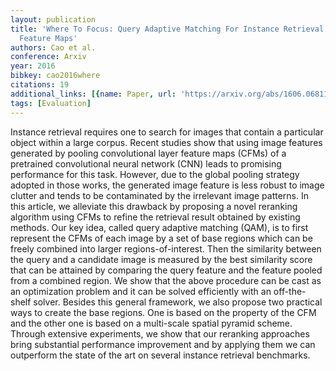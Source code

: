 ```yaml
---
layout: publication
title: 'Where To Focus: Query Adaptive Matching For Instance Retrieval Using Convolutional
  Feature Maps'
authors: Cao et al.
conference: Arxiv
year: 2016
bibkey: cao2016where
citations: 19
additional_links: [{name: Paper, url: 'https://arxiv.org/abs/1606.06811'}]
tags: [Evaluation]
---
```

Instance retrieval requires one to search for images that contain a
particular object within a large corpus. Recent studies show that using image
features generated by pooling convolutional layer feature maps (CFMs) of a
pretrained convolutional neural network (CNN) leads to promising performance
for this task. However, due to the global pooling strategy adopted in those
works, the generated image feature is less robust to image clutter and tends to
be contaminated by the irrelevant image patterns. In this article, we alleviate
this drawback by proposing a novel reranking algorithm using CFMs to refine the
retrieval result obtained by existing methods. Our key idea, called query
adaptive matching (QAM), is to first represent the CFMs of each image by a set
of base regions which can be freely combined into larger regions-of-interest.
Then the similarity between the query and a candidate image is measured by the
best similarity score that can be attained by comparing the query feature and
the feature pooled from a combined region. We show that the above procedure can
be cast as an optimization problem and it can be solved efficiently with an
off-the-shelf solver. Besides this general framework, we also propose two
practical ways to create the base regions. One is based on the property of the
CFM and the other one is based on a multi-scale spatial pyramid scheme. Through
extensive experiments, we show that our reranking approaches bring substantial
performance improvement and by applying them we can outperform the state of the
art on several instance retrieval benchmarks.